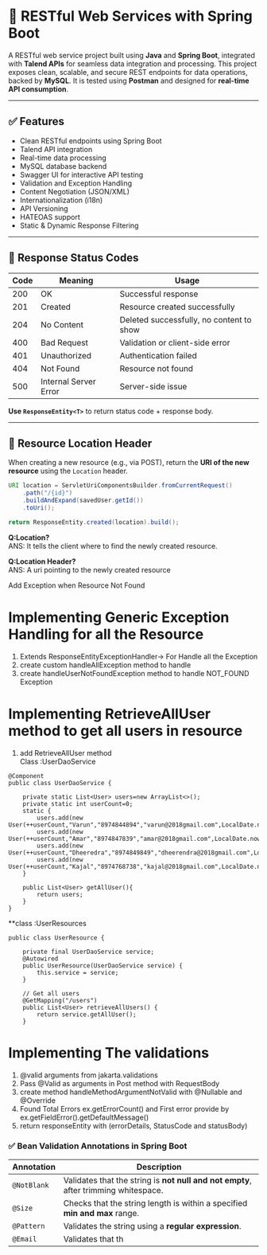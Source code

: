 # 📡 RESTful Web Services with Spring Boot

A RESTful web service project built using **Java** and **Spring Boot**, integrated with **Talend APIs** for seamless data integration and processing. This project exposes clean, scalable, and secure REST endpoints for data operations, backed by **MySQL**. It is tested using **Postman** and designed for **real-time API consumption**.

---

## ✅ Features

- Clean RESTful endpoints using Spring Boot
- Talend API integration
- Real-time data processing
- MySQL database backend
- Swagger UI for interactive API testing
- Validation and Exception Handling
- Content Negotiation (JSON/XML)
- Internationalization (i18n)
- API Versioning
- HATEOAS support
- Static & Dynamic Response Filtering

---

## 📡 Response Status Codes

| Code | Meaning                 | Usage                                    |
|------|-------------------------|------------------------------------------|
| 200  | OK                      | Successful response                      |
| 201  | Created                 | Resource created successfully            |
| 204  | No Content              | Deleted successfully, no content to show|
| 400  | Bad Request             | Validation or client-side error          |
| 401  | Unauthorized            | Authentication failed                    |
| 404  | Not Found               | Resource not found                       |
| 500  | Internal Server Error   | Server-side issue                        |

**Use `ResponseEntity<T>`** to return status code + response body.

---

## 🔁 Resource Location Header

When creating a new resource (e.g., via POST), return the **URI of the new resource** using the `Location` header.

```java
URI location = ServletUriComponentsBuilder.fromCurrentRequest()
    .path("/{id}")
    .buildAndExpand(savedUser.getId())
    .toUri();

return ResponseEntity.created(location).build();
```
**Q:Location?**  
ANS: It tells the client where to find the newly created resource.

**Q:Location Header?**  
ANS: A uri pointing to the newly created resource

Add Exception when Resource Not Found

# Implementing Generic Exception Handling for all the Resource
1) Extends ResponseEntityExceptionHandler-> For Handle all the Exception
2) create custom handleAllException method to handle
3) create handleUserNotFoundException method to handle NOT_FOUND Exception  

# Implementing RetrieveAllUser method to get all users in resource
1) add  RetrieveAllUser  method  
Class :UserDaoService  

```
@Component
public class UserDaoService {

	private static List<User> users=new ArrayList<>();
	private static int userCount=0;
	static {
		users.add(new User(++userCount,"Varun","8974844894","varun@2018gmail.com",LocalDate.now().minusYears(5)));
		users.add(new User(++userCount,"Amar","8974847839","amar@2018gmail.com",LocalDate.now().minusYears(8)));
		users.add(new User(++userCount,"Dheeredra","8974849849","dheerendra@2018gmail.com",LocalDate.now().minusYears(10)));
		users.add(new User(++userCount,"Kajal","8974768738","kajal@2018gmail.com",LocalDate.now().minusYears(3)));
	}
	
	public List<User> getAllUser(){
		return users;
	}
}
```
**class :UserResources  
```
public class UserResource {

	private final UserDaoService service;
	@Autowired
	public UserResource(UserDaoService service) {
		this.service = service;
	}

	// Get all users
	@GetMapping("/users")
	public List<User> retrieveAllUsers() {
		return service.getAllUser();
	}
```

# Implementing The validations
1) @valid arguments  from jakarta.validations  
2) Pass  @Valid as arguments in  Post method with RequestBody  
3) create method handleMethodArgumentNotValid with @Nullable and @Override  
4)  Found Total Errors ex.getErrorCount() and First error provide by  ex.getFieldError().getDefaultMessage()  
5) return responseEntity with (errorDetails, StatusCode and statusBody)  

### ✅ Bean Validation Annotations in Spring Boot

| Annotation   | Description                                                                          |
|--------------|--------------------------------------------------------------------------------------|
| `@NotBlank`  | Validates that the string is **not null and not empty**, after trimming whitespace. |
| `@Size`      | Checks that the string length is within a specified **min and max** range.          |
| `@Pattern`   | Validates the string using a **regular expression**.                                |
| `@Email`     | Validates that th


